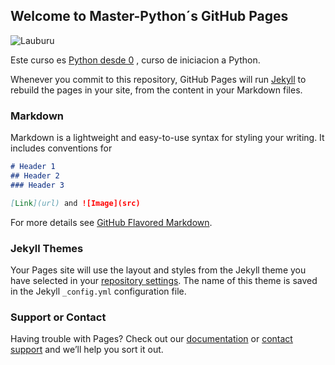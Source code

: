 ## Welcome to Master-Python´s GitHub Pages
![Lauburu](https://www.dropbox.com/s/lxkr0aonyf2dlhu/estrella-luburu.png?dl=0)

Este curso es [Python desde 0](https://www.udemy.com/course/master-en-python-aprender-python-django-flask-y-tkinter/) , curso de iniciacion a Python.

Whenever you commit to this repository, GitHub Pages will run [Jekyll](https://jekyllrb.com/) to rebuild the pages in your site, from the content in your Markdown files.

### Markdown

Markdown is a lightweight and easy-to-use syntax for styling your writing. It includes conventions for

```markdown
# Header 1
## Header 2
### Header 3

[Link](url) and ![Image](src)
```

For more details see [GitHub Flavored Markdown](https://guides.github.com/features/mastering-markdown/).

### Jekyll Themes

Your Pages site will use the layout and styles from the Jekyll theme you have selected in your [repository settings](https://github.com/Lekanda/master-python/settings). The name of this theme is saved in the Jekyll `_config.yml` configuration file.

### Support or Contact

Having trouble with Pages? Check out our [documentation](https://docs.github.com/categories/github-pages-basics/) or [contact support](https://github.com/contact) and we’ll help you sort it out.

